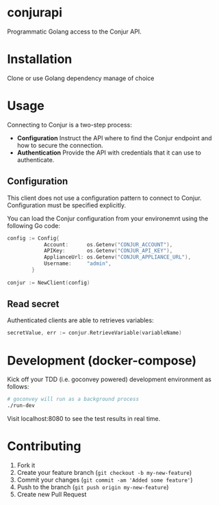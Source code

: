 # conjurapi

Programmatic Golang access to the Conjur API.

# Installation

Clone or use Golang dependency manage of choice

# Usage

Connecting to Conjur is a two-step process:

* **Configuration** Instruct the API where to find the Conjur endpoint and how to secure the connection.
* **Authentication** Provide the API with credentials that it can use to authenticate.

## Configuration

This client does not use a configuration pattern to connect to Conjur.
Configuration must be specified explicitly.

You can load the Conjur configuration from your environemnt using the following Go code:

```go
config := Config{
            Account:      os.Getenv("CONJUR_ACCOUNT"),
            APIKey:       os.Getenv("CONJUR_API_KEY"),
            ApplianceUrl: os.Getenv("CONJUR_APPLIANCE_URL"),
            Username:     "admin",
        }
        
conjur := NewClient(config)
```

## Read secret

Authenticated clients are able to retrieves variables:

```go
secretValue, err := conjur.RetrieveVariable(variableName)
```

# Development (docker-compose)

Kick off your TDD (i.e. goconvey powered) development environment as follows:

```bash
# goconvey will run as a background process
./run-dev
```

Visit localhost:8080 to see the test results in real time.

# Contributing

1. Fork it
2. Create your feature branch (`git checkout -b my-new-feature`)
3. Commit your changes (`git commit -am 'Added some feature'`)
4. Push to the branch (`git push origin my-new-feature`)
5. Create new Pull Request
